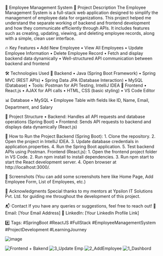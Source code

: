 ﻿🏢 Employee Management System
📌 Project Description
The Employee Management System is a full-stack web application designed to simplify the management of employee data for organizations.
This project helped me understand the separate working of backend and frontend development and how they communicate efficiently through APIs.
It includes features such as creating, updating, viewing, and deleting employee records, along with a simple, clean user interface.


🔥 Key Features
	• Add New Employee
	• View All Employees
	• Update Employee Information
	• Delete Employee Record
	• Fetch and display backend data dynamically
	• Well-structured API communication between backend and frontend


🛠️ Technologies Used
📌 Backend
	• Java (Spring Boot Framework)
	• Spring MVC (REST APIs)
	• Spring Data JPA (Database Interaction)
	• MySQL (Database)
	• Tools: Postman for API Testing, IntelliJ IDEA
📌 Frontend
	• React.js
	• AJAX for API calls
	• HTML, CSS (basic styling)
	• VS Code Editor


📊 Database
	• MySQL
	• Employee Table with fields like ID, Name, Email, Department, and Salary


🔗 Project Structure
	• Backend: Handles all API requests and database operations (Spring Boot)
	• Frontend: Sends API requests to backend and displays data dynamically (React.js)


🚀 How to Run the Project
Backend (Spring Boot):
	1. Clone the repository.
	2. Open the project in IntelliJ IDEA.
	3. Update database credentials in application.properties.
	4. Run the Spring Boot application.
	5. Test backend APIs using Postman.
Frontend (React.js):
	1. Open the frontend project folder in VS Code.
	2. Run npm install to install dependencies.
	3. Run npm start to start the React development server.
	4. Open browser at http://localhost:3000/.


📸 Screenshots
(You can add some screenshots here like Home Page, Add Employee Form, List of Employees, etc.)


🤝 Acknowledgments
Special thanks to my mentors at Ypsilon IT Solutions Pvt. Ltd. for guiding me throughout the development of this project.


📬 Contact
If you have any queries or suggestions, feel free to reach out!
📧 Email: [Your Email Address]
🔗 LinkedIn: [Your LinkedIn Profile Link]


#️⃣ Tags: #SpringBoot #ReactJS #FullStack #EmployeeManagementSystem #ProjectDevelopment #LearningJourney


![image](https://github.com/user-attachments/assets/b121f667-eeef-4cd1-b7f4-99357a463a66)

![Frontend + Bakend](https://github.com/user-attachments/assets/54805cd2-ccb4-4870-961c-0ee001fc0578)
![3_Update Emp](https://github.com/user-attachments/assets/0e19f49d-5f66-4a55-9d5a-5cd4a812d286)
![2_AddEmployee](https://github.com/user-attachments/assets/c45cd95f-ca4f-4235-a038-a4ba6ff8e0e1)
![1_Dashbord](https://github.com/user-attachments/assets/3f934121-1077-44d3-9d1a-3f864c2c83ca)
